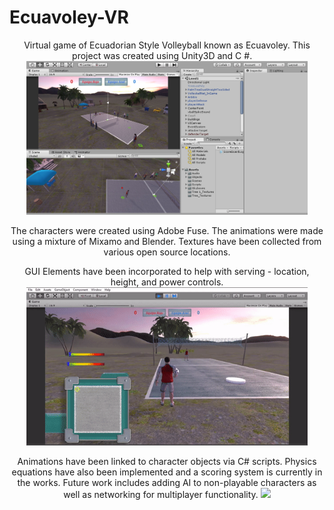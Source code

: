 # Ecuavoley-VR

<p align="center">
Virtual game of Ecuadorian Style Volleyball known as Ecuavoley. This project was created using Unity3D and C #.  
&nbsp;  
  &nbsp;
  
  <img src="https://github.com/moonbeam5115/Ecuavoley-VR/blob/main/img/UnityGUI.JPG" width="450">
</p>


<p align="center">
The characters were created using Adobe Fuse. The animations were made using a mixture of Mixamo and Blender.
Textures have been collected from various open source locations.

<p align="center">
GUI Elements have been incorporated to help with serving - location, height, and power controls.  

  <img src="https://github.com/moonbeam5115/Ecuavoley-VR/blob/main/img/serveGIF.gif" width="450">
</p>

<p align="center">
Animations have been linked to character objects via C# scripts. Physics equations have also been implemented  
and a scoring system is currently in the works. Future work includes adding AI to non-playable characters as  
well as networking for multiplayer functionality.  

  <img src="https://github.com/moonbeam5115/Ecuavoley-VR/blob/main/img/walkingGIF.gif" width="450">
</p>
